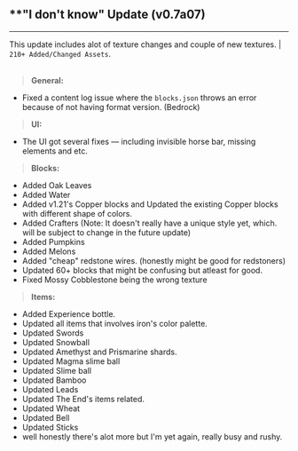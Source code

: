 ## **"I don't know" Update (v0.7a07)
---
This update includes alot of texture changes and couple of new textures. | `210+ Added/Changed Assets`.
<br><br>
> **General:**
- Fixed a content log issue where the `blocks.json` throws an error because of not having format version. (Bedrock)

> **UI:**
- The UI got several fixes — including invisible horse bar, missing elements and etc.

> **Blocks:**
- Added Oak Leaves
- Added Water
- Added v1.21's Copper blocks and Updated the existing Copper blocks with different shape of colors.
- Added Crafters (Note: It doesn't really have a unique style yet, which. will be subject to change in the future update)
- Added Pumpkins
- Added Melons
- Added "cheap" redstone wires. (honestly might be good for redstoners)
- Updated 60+ blocks that might be confusing but atleast for good.
- Fixed Mossy Cobblestone being the wrong texture

> **Items:**
- Added Experience bottle.
- Updated all items that involves iron's color palette.
- Updated Swords
- Updated Snowball
- Updated Amethyst and Prismarine shards.
- Updated Magma slime ball
- Updated Slime ball
- Updated Bamboo
- Updated Leads
- Updated The End's items related.
- Updated Wheat
- Updated Bell
- Updated Sticks
- well honestly there's alot more but I'm yet again, really busy and rushy.